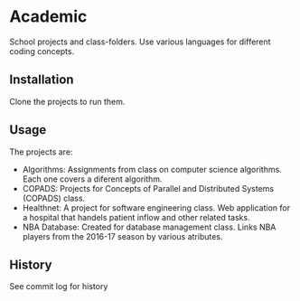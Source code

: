# Academic
School projects and class-folders.  Use various languages for different coding concepts.   
## Installation
Clone the projects to run them.
## Usage
The projects are:
- Algorithms: Assignments from class on computer science algorithms.  Each one covers a diferent algorithm.
- COPADS: Projects for Concepts of Parallel and Distributed Systems (COPADS) class.
- Healthnet: A project for software engineering class.  Web application for a hospital that handels patient inflow and other related tasks.
- NBA Database: Created for database management class.  Links NBA players from the 2016-17 season by various atributes.
## History
See commit log for history
